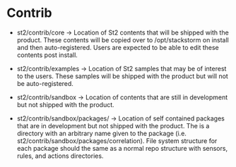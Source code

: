 Contrib
=======

* st2/contrib/core -> Location of St2 contents that will be shipped with the product.  These contents will be copied over to /opt/stackstorm on install and then auto-registered.  Users are expected to be able to edit these contents post install.

* st2/contrib/examples -> Location of St2 samples that may be of interest to the users.  These samples will be shipped with the product but will not be auto-registered.

* st2/contrib/sandbox -> Location of contents that are still in development but not shipped with the product.

* st2/contrib/sandbox/packages/<SomePackageName> -> Location of self contained packages that are in development but not shipped with the product. The <SomePackageName> is a directory with an arbitrary name given to the package (i.e. st2/contrib/sandbox/packages/correlation). File system structure for each package should the same as a normal repo structure with sensors, rules, and actions directories.
